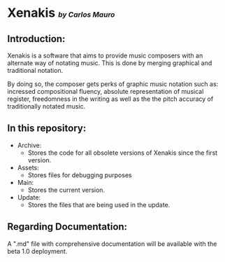 # Xenakis <font size="3" >_by Carlos Mauro_ </font>

## Introduction:

Xenakis is a software that aims to provide music composers with an alternate way of notating music. This is done by merging graphical and traditional notation.

By doing so, the composer gets perks of graphic music notation such as: incressed compositional fluency, absolute representation of musical register, freedomness in the writing as well as the the pitch accuracy of traditionally notated music.

## In this repository:

- Archive:
  - Stores the code for all obsolete versions of Xenakis since the first version.
- Assets:
  - Stores files for debugging purposes
- Main:
  - Stores the current version.
- Update:
  - Stores the files that are being used in the update.

## Regarding Documentation:

A ".md" file with comprehensive documentation will be available with the beta 1.0 deployment.

